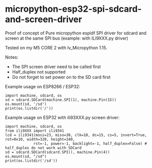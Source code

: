 # micropython-esp32-spi-sdcard-and-screen-driver
Proof of concept of Pure micropython espidf SPI driver for sdcard and screen at the same SPI bus (example: with ILI9XXX.py driver)

Tested on my M5 CORE 2 with lv_Micropython 1.15.

Notes:
- The SPI screen driver need to be called first
- Half_duplex not supported
- Do not forget to set power on to the SD card first

Example usage on ESP8266 / ESP32:

    import machine, sdcard, os
    sd = sdcard.SDCard(machine.SPI(1), machine.Pin(15))
    os.mount(sd, '/sd')
    print(os.listdir('/'))

Example usage on ESP32 with ili93XXX.py screen driver:

    import machine, sdcard, os
    from ili9XXX import ili9341
    lcd = ili9341(mosi=23, miso=38, clk=18, dc=15, cs=5, invert=True, rot=0x10, width=320, height=240,
                 rst=-1, power=-1, backlight=-1, half_duplex=False) # half_duplex do not work with SDCard    
    sd = sdcard.SDCard(sdcard.SPI(), machine.Pin(4))
    os.mount(sd, "/sd")
    print(os.listdir('/sd'))
